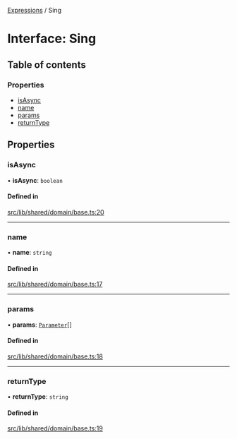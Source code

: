 [Expressions](../README.md) / Sing

# Interface: Sing

## Table of contents

### Properties

- [isAsync](Sing.md#isasync)
- [name](Sing.md#name)
- [params](Sing.md#params)
- [returnType](Sing.md#returntype)

## Properties

### isAsync

• **isAsync**: `boolean`

#### Defined in

[src/lib/shared/domain/base.ts:20](https://github.com/data7expressions/3xpr/blob/5fc3d8db7a2e8309d2b0b1b76da6ac60e8497d49/src/lib/shared/domain/base.ts#L20)

___

### name

• **name**: `string`

#### Defined in

[src/lib/shared/domain/base.ts:17](https://github.com/data7expressions/3xpr/blob/5fc3d8db7a2e8309d2b0b1b76da6ac60e8497d49/src/lib/shared/domain/base.ts#L17)

___

### params

• **params**: [`Parameter`](Parameter.md)[]

#### Defined in

[src/lib/shared/domain/base.ts:18](https://github.com/data7expressions/3xpr/blob/5fc3d8db7a2e8309d2b0b1b76da6ac60e8497d49/src/lib/shared/domain/base.ts#L18)

___

### returnType

• **returnType**: `string`

#### Defined in

[src/lib/shared/domain/base.ts:19](https://github.com/data7expressions/3xpr/blob/5fc3d8db7a2e8309d2b0b1b76da6ac60e8497d49/src/lib/shared/domain/base.ts#L19)
